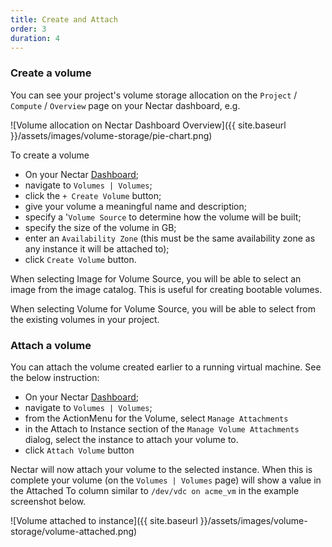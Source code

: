 ```yaml
---
title: Create and Attach
order: 3
duration: 4
---
```


### Create a volume

You can see your project's volume storage allocation on the `Project` / `Compute` / `Overview` page on your Nectar dashboard, e.g.

![Volume allocation on Nectar Dashboard Overview]({{ site.baseurl }}/assets/images/volume-storage/pie-chart.png)



To create a volume

- On your Nectar [Dashboard](https://dashboard.rc.nectar.org.au/);
- navigate to `Volumes | Volumes`;
- click the `+ Create Volume` button;
- give your volume a meaningful name and description;
- specify a '`Volume Source` to determine how the volume will be built;
- specify the size of the volume in GB;
- enter an `Availability Zone` (this must be the same availability zone as any instance it will be attached to);
- click `Create Volume` button.

When selecting Image for Volume Source, you will be able to select an image from the image catalog. This is useful for creating bootable volumes.

When selecting Volume for Volume Source, you will be able to select from the existing volumes in your project.

### Attach a volume

You can attach the volume created earlier to a running virtual machine. See the below instruction:

- On your Nectar [Dashboard](https://dashboard.rc.nectar.org.au/);
- navigate to `Volumes | Volumes`;
- from the ActionMenu for the Volume, select `Manage Attachments`
- in the Attach to Instance section of the `Manage Volume Attachments` dialog, select the instance to attach your volume to.
- click `Attach Volume` button

Nectar will now attach your volume to the selected instance. When this is complete your volume (on the `Volumes | Volumes` page) will show a value in the Attached To column similar to `/dev/vdc on acme_vm` in the example screenshot below.

![Volume attached to instance]({{ site.baseurl }}/assets/images/volume-storage/volume-attached.png)


